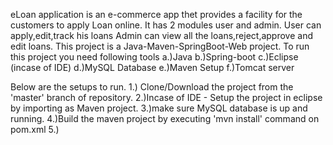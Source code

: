 eLoan application is an e-commerce app thet provides a facility for the customers to apply Loan online.
      It has 2 modules user and admin.
      User can apply,edit,track his loans
      Admin can view all the loans,reject,approve and edit loans.
This project is a Java-Maven-SpringBoot-Web project.
  To run this project you need following tools
  a.)Java
  b.)Spring-boot
  c.)Eclipse (incase of IDE)
  d.)MySQL Database
  e.)Maven Setup
  f.)Tomcat server

Below are the setups to run.
1.) Clone/Download the project from the 'master' branch of repository.
2.)Incase of IDE - Setup the project in eclipse by importing as Maven project.
3.)make sure MySQL database is up and running.
4.)Build the maven project by executing 'mvn install' command on pom.xml
5.)



